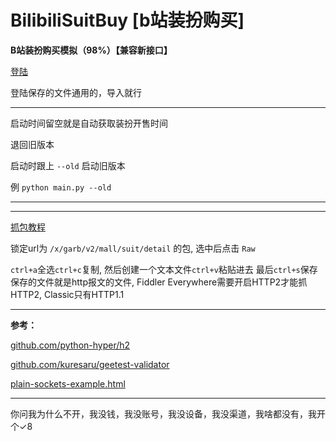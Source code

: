 # BilibiliSuitBuy [b站装扮购买]

**B站装扮购买模拟（98%）【兼容新接口】**

[登陆](https://github.com/lllk140/bilibili-login)

登陆保存的文件通用的，导入就行

------------------------------------------------

启动时间留空就是自动获取装扮开售时间

退回旧版本

启动时跟上 ```--old``` 启动旧版本

例 ```python main.py --old```

------------------------------------------------

------------------------------------------------

[抓包教程](https://www.bilibili.com/video/BV1Re411g7f5/)

锁定url为 ```/x/garb/v2/mall/suit/detail``` 的包, 选中后点击 ```Raw```

```ctrl+a```全选```ctrl+c```复制, 然后创建一个文本文件```ctrl+v```粘贴进去 最后```ctrl+s```保存
保存的文件就是http报文的文件, Fiddler Everywhere需要开启HTTP2才能抓HTTP2, Classic只有HTTP1.1

------------------------------------------------

**参考：**

[github.com/python-hyper/h2](https://github.com/python-hyper/h2)

[github.com/kuresaru/geetest-validator](https://github.com/kuresaru/geetest-validator)

[plain-sockets-example.html](https://python-hyper.org/projects/h2/en/stable/plain-sockets-example.html)

------------------------------------------------

你问我为什么不开，我没钱，我没账号，我没设备，我没渠道，我啥都没有，我开个✓8
